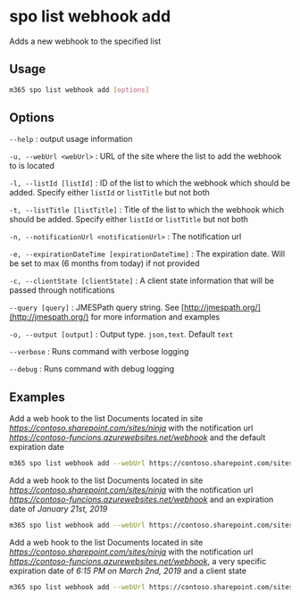 # spo list webhook add

Adds a new webhook to the specified list

## Usage

```sh
m365 spo list webhook add [options]
```

## Options

`--help`
: output usage information

`-u, --webUrl <webUrl>`
: URL of the site where the list to add the webhook to is located

`-l, --listId [listId]`
: ID of the list to which the webhook which should be added. Specify either `listId` or `listTitle` but not both

`-t, --listTitle [listTitle]`
: Title of the list to which the webhook which should be added. Specify either `listId` or `listTitle` but not both

`-n, --notificationUrl <notificationUrl>`
: The notification url

`-e, --expirationDateTime [expirationDateTime]`
: The expiration date. Will be set to max (6 months from today) if not provided

`-c, --clientState [clientState]`
: A client state information that will be passed through notifications

`--query [query]`
: JMESPath query string. See [http://jmespath.org/](http://jmespath.org/) for more information and examples

`-o, --output [output]`
: Output type. `json,text`. Default `text`

`--verbose`
: Runs command with verbose logging

`--debug`
: Runs command with debug logging

## Examples

Add a web hook to the list Documents located in site _https://contoso.sharepoint.com/sites/ninja_ with the notification url
_https://contoso-funcions.azurewebsites.net/webhook_ and the default expiration
date

```sh
m365 spo list webhook add --webUrl https://contoso.sharepoint.com/sites/ninja --listTitle Documents --notificationUrl https://contoso-funcions.azurewebsites.net/webhook
```

Add a web hook to the list Documents located in site _https://contoso.sharepoint.com/sites/ninja_ with the notification url
_https://contoso-funcions.azurewebsites.net/webhook_ and an expiration date of _January 21st, 2019_

```sh
m365 spo list webhook add --webUrl https://contoso.sharepoint.com/sites/ninja --listTitle Documents --notificationUrl https://contoso-funcions.azurewebsites.net/webhook --expirationDateTime 2019-01-21
```

Add a web hook to the list Documents located in site _https://contoso.sharepoint.com/sites/ninja_ with the notification url
_https://contoso-funcions.azurewebsites.net/webhook_, a very specific expiration date of _6:15 PM on March 2nd, 2019_ and
a client state

```sh
m365 spo list webhook add --webUrl https://contoso.sharepoint.com/sites/ninja --listTitle Documents --notificationUrl https://contoso-funcions.azurewebsites.net/webhook --expirationDateTime '2019-03-02T18:15' --clientState "Hello State!"
```